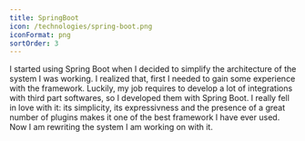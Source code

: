 ```yaml
---
title: SpringBoot
icon: /technologies/spring-boot.png
iconFormat: png
sortOrder: 3
---
```


I started using Spring Boot when I decided to simplify the architecture of the system I was working. I realized that, first I needed to gain some experience with the framework. Luckily, my job requires to develop a lot of integrations with third part softwares, so I developed them with Spring Boot. I really fell in love with it: its simplicity, its expressivness and the presence of a great number of plugins makes it one of the best framework I have ever used.
Now I am rewriting the system I am working on with it.